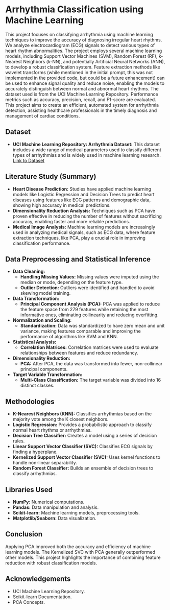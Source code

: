 # Arrhythmia Classification using Machine Learning

This project focuses on classifying arrhythmia using machine learning techniques to improve the accuracy of diagnosing irregular heart rhythms.  We analyze electrocardiogram (ECG) signals to detect various types of heart rhythm abnormalities.  The project employs several machine learning models, including Support Vector Machines (SVM), Random Forest (RF), k-Nearest Neighbors (k-NN), and potentially Artificial Neural Networks (ANN), to develop a robust classification system. Feature extraction methods like wavelet transforms (while mentioned in the initial prompt, this was not implemented in the provided code, but could be a future enhancement) can be used to enhance signal quality and reduce noise, enabling the models to accurately distinguish between normal and abnormal heart rhythms. The dataset used is from the UCI Machine Learning Repository. Performance metrics such as accuracy, precision, recall, and F1-score are evaluated. This project aims to create an efficient, automated system for arrhythmia detection, assisting healthcare professionals in the timely diagnosis and management of cardiac conditions.

## Dataset

* **UCI Machine Learning Repository: Arrhythmia Dataset:** This dataset includes a wide range of medical parameters used to classify different types of arrhythmias and is widely used in machine learning research.  [Link to Dataset](https://archive.ics.uci.edu/ml/datasets/arrhythmia)

## Literature Study (Summary)

* **Heart Disease Prediction:** Studies have applied machine learning models like Logistic Regression and Decision Trees to predict heart diseases using features like ECG patterns and demographic data, showing high accuracy in medical predictions.
* **Dimensionality Reduction Analysis:** Techniques such as PCA have proven effective in reducing the number of features without sacrificing accuracy, enabling faster and more reliable predictions.
* **Medical Image Analysis:** Machine learning models are increasingly used in analyzing medical signals, such as ECG data, where feature extraction techniques, like PCA, play a crucial role in improving classification performance.

## Data Preprocessing and Statistical Inference

* **Data Cleaning:**
    * **Handling Missing Values:** Missing values were imputed using the median or mode, depending on the feature type.
    * **Outlier Detection:** Outliers were identified and handled to avoid skewing model training.
* **Data Transformation:**
    * **Principal Component Analysis (PCA):** PCA was applied to reduce the feature space from 279 features while retaining the most informative ones, eliminating collinearity and reducing overfitting.
* **Normalization and Scaling:**
    * **Standardization:** Data was standardized to have zero mean and unit variance, making features comparable and improving the performance of algorithms like SVM and KNN.
* **Statistical Analysis:**
    * **Correlation Matrices:** Correlation matrices were used to evaluate relationships between features and reduce redundancy.
* **Dimensionality Reduction:**
    * **PCA:** After PCA, the data was transformed into fewer, non-collinear principal components.
* **Target Variable Transformation:**
    * **Multi-Class Classification:** The target variable was divided into 16 distinct classes.

## Methodologies

* **K-Nearest Neighbors (KNN):** Classifies arrhythmias based on the majority vote among the K closest neighbors.
* **Logistic Regression:** Provides a probabilistic approach to classify normal heart rhythms or arrhythmias.
* **Decision Tree Classifier:** Creates a model using a series of decision rules.
* **Linear Support Vector Classifier (SVC):** Classifies ECG signals by finding a hyperplane.
* **Kernelized Support Vector Classifier (SVC):** Uses kernel functions to handle non-linear separability.
* **Random Forest Classifier:** Builds an ensemble of decision trees to classify arrhythmias.

## Libraries Used

* **NumPy:** Numerical computations.
* **Pandas:** Data manipulation and analysis.
* **Scikit-learn:** Machine learning models, preprocessing tools.
* **Matplotlib/Seaborn:** Data visualization.

## Conclusion

Applying PCA improved both the accuracy and efficiency of machine learning models. The Kernelized SVC with PCA generally outperformed other models. This project highlights the importance of combining feature reduction with robust classification models.

## Acknowledgements

* UCI Machine Learning Repository.
* Scikit-learn Documentation.
* PCA Concepts.
